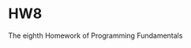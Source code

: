 # HW8

<!--
#field
Learning

#groups
Sapienza

#languages
Python

#frames and libs

-->

The eighth Homework of Programming Fundamentals
